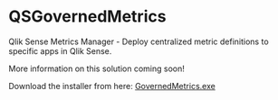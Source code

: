 # QSGovernedMetrics
Qlik Sense Metrics Manager - Deploy centralized metric definitions to specific apps in Qlik Sense.

More information on this solution coming soon!

Download the installer from here: [GovernedMetrics.exe](https://github.com/eapowertools/QSGovernedMetrics/releases/download/RC5/GovernedMetrics.exe)
